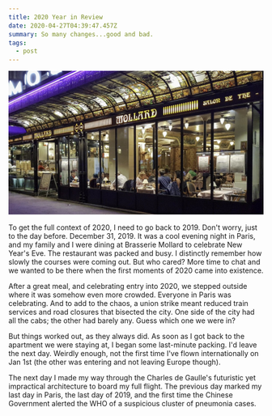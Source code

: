 ```yaml
---
title: 2020 Year in Review
date: 2020-04-27T04:39:47.457Z
summary: So many changes...good and bad.
tags:
  - post
---
```

![brasserie mollard](/static/img/37633643731_206546d644_b.jpg "Brasserie Mollard")

To get the full context of 2020, I need to go back to 2019. Don't worry, just to the day before. December 31, 2019. It was a cool evening night in Paris, and my family and I were dining at Brasserie Mollard to celebrate New Year's Eve. The restaurant was packed and busy. I distinctly remember how slowly the courses were coming out. But who cared? More time to chat and we wanted to be there when the first moments of 2020 came into existence. 

After a great meal, and celebrating entry into 2020, we stepped outside where it was somehow even more crowded. Everyone in Paris was celebrating. And to add to the chaos, a union strike meant reduced train services and road closures that bisected the city. One side of the city had all the cabs; the other had barely any. Guess which one we were in?

But things worked out, as they always did. As soon as I got back to the apartment we were staying at, I began some last-minute packing. I'd leave the next day. Weirdly enough, not the first time I've flown internationally on Jan 1st (the other was entering and not leaving Europe though). 

The next day I made my way through the Charles de Gaulle's futuristic yet impractical architecture to board my full flight. The previous day marked my last day in Paris, the last day of 2019, and the first time the Chinese Government alerted the WHO of a suspicious cluster of pneumonia cases.